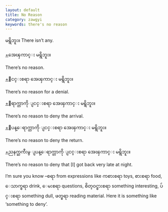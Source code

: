 ```yaml
---
layout: default
title: No Reason
category: zawgyi
keywords: there's no reason
---
```


<p><span class='zawgyi'>မရွိဘူး။</span> There isn’t any.</p>
<p class="hide-trigger"><a href='#'>+</a><span class='zawgyi'>အေၾကာင္း မရွိဘူး။</span></p>
<p class='hide-this'>There’s no reason.</p>

<p class="hide-trigger"><a href='#'>+</a><span class='zawgyi'>ျငင္းစရာ အေၾကာင္း မရွိဘူး။</span></p>
<p class='hide-this'>There’s no reason for a denial.</p>

<p class="hide-trigger"><a href='#'>+</a><span class='zawgyi'>ေရာက္တာကို ျငင္းစရာ အေၾကာင္း မရွိဘူး။</span></p>
<p class='hide-this'>There’s no reason to deny the arrival.</p>

<p class="hide-trigger"><a href='#'>+</a><span class='zawgyi'>ျပန္ေရာက္တာကို ျငင္းစရာ အေၾကာင္း မရွိဘူး။</span></p>
<p class='hide-this'>There’s no reason to deny the return.</p>

<p class="hide-trigger"><a href='#'>+</a><span class='zawgyi'>ညနက္ႀကီးမွ ျပန္ေရာက္တာကို ျငင္းစရာ အေၾကာင္း မရွိဘူး။</span></p>
<p class='hide-this'>There’s no reason to deny that [I] got back very late at night.</p>

<p>I’m sure you know –<span class='zawgyi'>စရာ</span> from expressions like <span class='mm3'>ကစားစရာ</span> toys, <span class='mm3'>စားစရာ</span> food, <span class='mm3'>ေသာက္စရာ</span> drink, <span class='mm3'>ေမးစရာ</span> questions, <span class='mm3'>စိတ္ဝင္စားစရာ</span> something interesting, <span class='mm3'>ပ်င္းစရာ</span> something dull, <span class='mm3'>ဖတ္စရာ</span> reading material. Here it is something like ‘something to deny’.</p>

